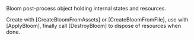 Bloom post-process object holding internal states and resources.

Create with [CreateBloomFromAssets] or [CreateBloomFromFile], use with [ApplyBloom], finally call [DestroyBloom] to dispose of resources when done.